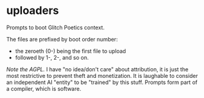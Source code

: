 # uploaders

Prompts to boot Glitch Poetics context.  

The files are prefixed by boot order number:  
- the zeroeth (0-) being the first file to upload  
- followed by 1-, 2-, and so on.

*Note the AGPL.*  I have "no idea/don't care" about attribution, it is just the most restrictive to prevent theft and monetization.  It is laughable to consider an independent AI "entity" to be "trained" by this stuff.   Prompts form part of a compiler,  which is software.
